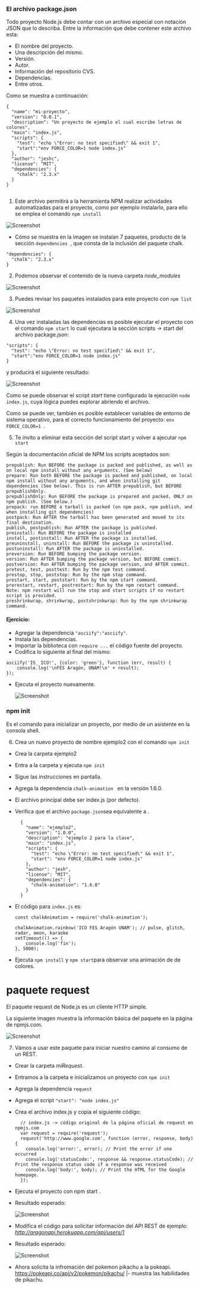 ### El archivo **package.json**

Todo proyecto Node.js debe contar con un archivo especial con notación JSON que lo describa. Entre la información que debe contener este archivo esta:

- El nombre del proyecto.
- Una descripción del mismo.
- Versión.
- Autor.
- Información del repositorio CVS.
- Dependencias.
- Entre otros.

Como se muestra a continuación:

```
{
  "name": "mi-proyecto",
  "version": "0.0.1",
  "description": "Un proyecto de ejemplo el cual escribe letras de colores",
  "main": "index.js",
  "scripts": {
    "test": "echo \"Error: no test specified\" && exit 1",
    "start":"env FORCE_COLOR=1 node index.js"
  },
  "author": "jeshc",
  "license": "MIT",
  "dependencies": {
    "chalk": "2.3.x"
  }
}


```

1. Este archivo permitirá a la herramienta NPM realizar actividades automatizadas para el proyecto, como por ejemplo instalarlo, para ello se emplea el comando ``` npm install ```

![Screenshot](image1.PNG)

* Cómo se muestra en la imagen se instalan 7 paquetes, producto de la sección ``` dependencies  ```, que consta de la inclusión del paquete chalk.

```
"dependencies": {
  "chalk": "2.3.x"
}
 ```
 2. Podemos observar el contenido de la nueva carpeta *node_modules*

 ![Screenshot](image2.PNG)

 3. Puedes revisar los paquetes instalados para este proyecto con ``` npm list ```

  ![Screenshot](image3.PNG)

4. Una vez instaladas las dependencias es posible ejecutar el proyecto con el comando ``` npm start ``` lo cual ejecutara la sección scripts -> start del archivo package.json:

```
"scripts": {
  "test": "echo \"Error: no test specified\" && exit 1",
  "start":"env FORCE_COLOR=1 node index.js"
}
```

y producirá el siguiente resultado:

  ![Screenshot](image4.PNG)

Como se puede observar el script *start* tiene configurado la ejecución ``` node index.js ```, cuya lógica puedes explorar abriendo el archivo.

Como se puede ver, también es posible establecer variables de entorno de sistema operativo, para el correcto funcionamiento del proyecto: ``` env FORCE_COLOR=1  ```.

5. Te invito a eliminar esta sección del script start y volver a ajecutar ``` npm start ```

Según la documentación oficial de NPM los scripts aceptados son:

```
prepublish: Run BEFORE the package is packed and published, as well as on local npm install without any arguments. (See below)
prepare: Run both BEFORE the package is packed and published, on local npm install without any arguments, and when installing git dependencies (See below). This is run AFTER prepublish, but BEFORE prepublishOnly.
prepublishOnly: Run BEFORE the package is prepared and packed, ONLY on npm publish. (See below.)
prepack: run BEFORE a tarball is packed (on npm pack, npm publish, and when installing git dependencies)
postpack: Run AFTER the tarball has been generated and moved to its final destination.
publish, postpublish: Run AFTER the package is published.
preinstall: Run BEFORE the package is installed
install, postinstall: Run AFTER the package is installed.
preuninstall, uninstall: Run BEFORE the package is uninstalled.
postuninstall: Run AFTER the package is uninstalled.
preversion: Run BEFORE bumping the package version.
version: Run AFTER bumping the package version, but BEFORE commit.
postversion: Run AFTER bumping the package version, and AFTER commit.
pretest, test, posttest: Run by the npm test command.
prestop, stop, poststop: Run by the npm stop command.
prestart, start, poststart: Run by the npm start command.
prerestart, restart, postrestart: Run by the npm restart command. Note: npm restart will run the stop and start scripts if no restart script is provided.
preshrinkwrap, shrinkwrap, postshrinkwrap: Run by the npm shrinkwrap command.
```
#### Ejercicio:
- Agregar la dependencia ``` "asciify":"asciify" ```.
- Instala las dependencias.
- Importar la biblioteca con ``` require ... ``` el código fuente del proyecto.
- Codifica lo siguiente al final del mismo:

```
asciify('IS_ ICO!', {color: 'green'}, function (err, result) {
	console.log('\nFES Aragón, UNAM!\n' + result);
});
```

- Ejecuta el proyecto nuevamente.

  ![Screenshot](image5.PNG)


### npm init


 Es el comando para inicializar un proyecto, por medio de un asistente en la consola shell.

6. Crea un nuevo proyecto de nombre ejemplo2 con el comando ``` npm init ```

  - Crea la carpeta ejemplo2
  - Entra a la carpeta y ejecuta ``` npm init ```
  - Sigue las instrucciones en pantalla.
  - Agrega la dependencia ``` chalk-animation  ``` en la versión 1.6.0.
  - El archivo principal debe ser index.js (por defecto).
  - Verifica que el archivo ```package.json```sea equivalente a .

      ```
        {
          "name": "ejemplo2",
          "version": "1.0.0",
          "description": "ejemplo 2 para la clase",
          "main": "index.js",
          "scripts": {
            "test": "echo \"Error: no test specified\" && exit 1",
            "start": "env FORCE_COLOR=1 node index.js"
          },
          "author": "jesh",
          "license": "MIT",
          "dependencies": {
            "chalk-animation": "1.6.0"
          }
        }
      ```

  - El código para ``` index.js ``` es:

    ```
    const chalkAnimation = require('chalk-animation');

    chalkAnimation.rainbow('ICO FES Aragón UNAM'); // pulse, glitch, radar, meon, karaoke
    setTimeout(() => {
        console.log('fin');
    }, 5000);

    ```

  - Ejecuta ```npm install```  y   ``` npm start ```para observar una animación de de colores.

# paquete request

El paquete request de Node.js es un cliente HTTP simple.

La siguiente imagen muestra la información básica del paquete en la página de npmjs.com.


  ![Screenshot](image6.PNG)

  7. Vámos a usar este paquete para iniciar nuestro camino al consumo de un REST.
  - Crear la carpeta *miRequest*.
  - Entramos a la carpeta e inicializamos un proyecto con ``` npm init ```
  - Agrega la dependencia ``` request ```
  - Agrega el script ``` "start": "node index.js" ```
  - Crea el archivo index.js y copia el siguiente código:

      ```
        // index.js -> código original de la página oficial de request en npmjs.com
        var request = require('request');
        request('http://www.google.com', function (error, response, body) {
          console.log('error:', error); // Print the error if one occurred
          console.log('statusCode:', response && response.statusCode); // Print the response status code if a response was received
          console.log('body:', body); // Print the HTML for the Google homepage.
        });

      ```

  - Ejecuta el proyecto con npm start .

  - Resultado esperado:

      ![Screenshot](image7.PNG)

  - Modifica el código para solicitar información del API REST de ejemplo: *http://aragonapi.herokuapp.com/api/users/1*
  - Resultado esperado:

      ![Screenshot](image8.PNG)

  - Ahora solicita la infromación del pokemon pikachu a la pokeapi.
    https://pokeapi.co/api/v2/pokemon/pikachu/
    |- muestra las habilidades de pikachu.
